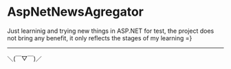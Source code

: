 # AspNetNewsAgregator

Just learninig and trying new things in ASP.NET for test, the project does not bring any benefit, it only reflects the stages of my learning =}
 __          __
   ＼(￣▽￣)／
